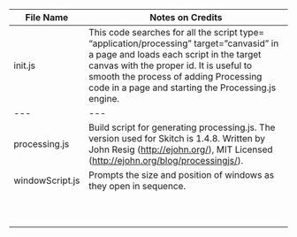 | File Name | Notes on Credits |
| --- | --- |
| init.js | This code searches for all the script type= “application/processing” target=”canvasid” in a page and loads each script in the target canvas with the proper id. It is useful to smooth the process of adding Processing code in a page and starting the Processing.js engine. |
| --- | --- |
| processing.js | Build script for generating processing.js. The version used for Skitch is 1.4.8. Written by John Resig (http://ejohn.org/), MIT Licensed (http://ejohn.org/blog/processingjs/). |
| windowScript.js | Prompts the size and position of windows as they open in sequence. |
|  |  |
|  |  |
|  |  |
|  |  |
|  |  |
|  |  |
|  |  |
|  |  |
|  |  |
|  |  |
